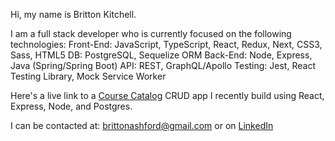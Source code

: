 Hi, my name is Britton Kitchell.

I am a full stack developer who is currently focused on the following technologies:
  Front-End: JavaScript, TypeScript, React, Redux, Next, CSS3, Sass, HTML5
  DB: PostgreSQL, Sequelize ORM 
  Back-End: Node, Express, Java (Spring/Spring Boot)
  API: REST, GraphQL/Apollo
  Testing: Jest, React Testing Library, Mock Service Worker


Here's a live link to a [Course Catalog](https://course-catalog-frontend-heroku.herokuapp.com/) CRUD app I recently build using React, Express, Node, and Postgres. 

I can be contacted at: brittonashford@gmail.com or on [LinkedIn](https://www.linkedin.com/in/britton-kitchell/)
